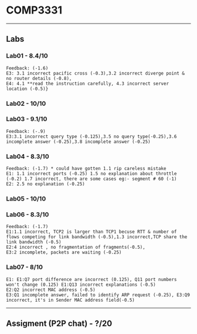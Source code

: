 # COMP3331
------
## Labs

### Lab01 - 8.4/10
```
Feedback: (-1.6)
E3: 3.1 incorrect pacific cross (-0.3),3.2 incorrect diverge point & no router details (-0.8),
E4: 4.1 **read the instruction carefully, 4.3 incorrect server location (-0.5)}
```
### Lab02 - 10/10

### Lab03 - 9.1/10
```
Feedback: (-.9)
E3:3.1 incorrect query type (-0.125),3.5 no query type(-0.25),3.6 incomplete answer (-0.25),3.8 incomplete answer (-0.25)
```

### Lab04 - 8.3/10
```
Feedback: (-1.7) * could have gotten 1.1 rip careless mistake
E1: 1.1 incorrect ports (-0.25) 1.5 no explanation about throttle (-0.2) 1.7 incorrect, there are some cases eg:- segment # 60 (-1) 
E2: 2.5 no explanation (-0.25)
```

### Lab05 - 10/10

### Lab06 - 8.3/10
```
Feedback: (-1.7)
E1:1.1 incorrect, TCP2 is larger than TCP1 becuse RTT & number of flows competing for link bandwidth (-0.5),1.3 incorrect,TCP share the link bandwidth (-0.5)
E2:4 incorrect , no fragmentation of fragments(-0.5), 
E3:2 incomplete, packets are waiting (-0.25)
```

### Lab07 - 8/10
```
E1: E1:Q7 port difference are incorrect (0.125), Q11 port numbers won't change (0.125) E1:Q13 incorrect explanations (-0.5)
E2:Q2 incorrect MAC address (-0.5)
E3:Q1 incomplete answer, failed to identify ARP request (-0.25), E3:Q9 incorrect, it's in Sender MAC address field(-0.5)
```

-------
## Assigment (P2P chat) - ?/20